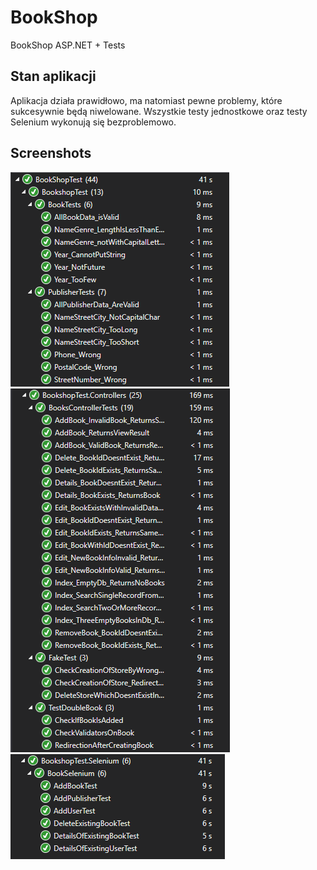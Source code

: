 # BookShop
BookShop ASP.NET + Tests

## Stan aplikacji

Aplikacja działa prawidłowo, ma natomiast pewne problemy, które sukcesywnie będą niwelowane. Wszystkie testy jednostkowe oraz testy Selenium wykonują się bezproblemowo.

## Screenshots
![Test1](Screenshots/scrn1.PNG)<br />
![Test2](Screenshots/scrn2.PNG)<br />
![Test3](Screenshots/scrn3.PNG)